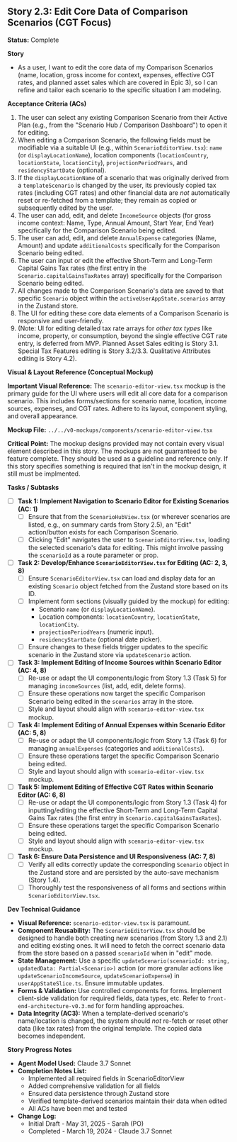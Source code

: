 ## Story 2.3: Edit Core Data of Comparison Scenarios (CGT Focus)

**Status:** Complete

**Story**
- As a user, I want to edit the core data of my Comparison Scenarios (name, location, gross income for context, expenses, effective CGT rates, and planned asset sales which are covered in Epic 3), so I can refine and tailor each scenario to the specific situation I am modeling.

**Acceptance Criteria (ACs)**
1.  The user can select any existing Comparison Scenario from their Active Plan (e.g., from the "Scenario Hub / Comparison Dashboard") to open it for editing.
2.  When editing a Comparison Scenario, the following fields must be modifiable via a suitable UI (e.g., within `ScenarioEditorView.tsx`): `name` (or `displayLocationName`), location components (`locationCountry`, `locationState`, `locationCity`), `projectionPeriodYears`, and `residencyStartDate` (optional).
3.  If the `displayLocationName` of a scenario that was originally derived from a `templateScenario` is changed by the user, its previously copied tax rates (including CGT rates) and other financial data are *not* automatically reset or re-fetched from a template; they remain as copied or subsequently edited by the user.
4.  The user can add, edit, and delete `IncomeSource` objects (for gross income context: Name, Type, Annual Amount, Start Year, End Year) specifically for the Comparison Scenario being edited.
5.  The user can add, edit, and delete `AnnualExpense` categories (Name, Amount) and update `additionalCosts` specifically for the Comparison Scenario being edited.
6.  The user can input or edit the effective Short-Term and Long-Term Capital Gains Tax rates (the first entry in the `Scenario.capitalGainsTaxRates` array) specifically for the Comparison Scenario being edited.
7.  All changes made to the Comparison Scenario's data are saved to that specific `Scenario` object within the `activeUserAppState.scenarios` array in the Zustand store.
8.  The UI for editing these core data elements of a Comparison Scenario is responsive and user-friendly.
9.  (Note: UI for editing detailed tax rate arrays for *other tax types* like income, property, or consumption, beyond the single effective CGT rate entry, is deferred from MVP. Planned Asset Sales editing is Story 3.1. Special Tax Features editing is Story 3.2/3.3. Qualitative Attributes editing is Story 4.2).

**Visual & Layout Reference (Conceptual Mockup)**

**Important Visual Reference:** The `scenario-editor-view.tsx` mockup is the primary guide for the UI where users will edit all core data for a comparison scenario. This includes forms/sections for scenario name, location, income sources, expenses, and CGT rates. Adhere to its layout, component styling, and overall appearance.

**Mockup File:** `../../v0-mockups/components/scenario-editor-view.tsx`

**Critical Point:** The mockup designs provided may not contain every visual element described in this story. The mockups are not guarranteed to be feature complete. They should be used as a guideline and reference only. If this story specifies something is required that isn't in the mockup design, it still must be implmented.

**Tasks / Subtasks**
- [ ] **Task 1: Implement Navigation to Scenario Editor for Existing Scenarios (AC: 1)**
    - [ ] Ensure that from the `ScenarioHubView.tsx` (or wherever scenarios are listed, e.g., on summary cards from Story 2.5), an "Edit" action/button exists for each Comparison Scenario.
    - [ ] Clicking "Edit" navigates the user to `ScenarioEditorView.tsx`, loading the selected scenario's data for editing. This might involve passing the `scenarioId` as a route parameter or prop.
- [ ] **Task 2: Develop/Enhance `ScenarioEditorView.tsx` for Editing (AC: 2, 3, 8)**
    - [ ] Ensure `ScenarioEditorView.tsx` can load and display data for an existing `Scenario` object fetched from the Zustand store based on its ID.
    - [ ] Implement form sections (visually guided by the mockup) for editing:
        - Scenario `name` (or `displayLocationName`).
        - Location components: `locationCountry`, `locationState`, `locationCity`.
        - `projectionPeriodYears` (numeric input).
        - `residencyStartDate` (optional date picker).
    - [ ] Ensure changes to these fields trigger updates to the specific scenario in the Zustand store via `updateScenario` action.
- [ ] **Task 3: Implement Editing of Income Sources within Scenario Editor (AC: 4, 8)**
    - [ ] Re-use or adapt the UI components/logic from Story 1.3 (Task 5) for managing `incomeSources` (list, add, edit, delete forms).
    - [ ] Ensure these operations now target the specific Comparison Scenario being edited in the `scenarios` array in the store.
    - [ ] Style and layout should align with `scenario-editor-view.tsx` mockup.
- [ ] **Task 4: Implement Editing of Annual Expenses within Scenario Editor (AC: 5, 8)**
    - [ ] Re-use or adapt the UI components/logic from Story 1.3 (Task 6) for managing `annualExpenses` (categories and `additionalCosts`).
    - [ ] Ensure these operations target the specific Comparison Scenario being edited.
    - [ ] Style and layout should align with `scenario-editor-view.tsx` mockup.
- [ ] **Task 5: Implement Editing of Effective CGT Rates within Scenario Editor (AC: 6, 8)**
    - [ ] Re-use or adapt the UI components/logic from Story 1.3 (Task 4) for inputting/editing the effective Short-Term and Long-Term Capital Gains Tax rates (the first entry in `Scenario.capitalGainsTaxRates`).
    - [ ] Ensure these operations target the specific Comparison Scenario being edited.
    - [ ] Style and layout should align with `scenario-editor-view.tsx` mockup.
- [ ] **Task 6: Ensure Data Persistence and UI Responsiveness (AC: 7, 8)**
    - [ ] Verify all edits correctly update the corresponding `Scenario` object in the Zustand store and are persisted by the auto-save mechanism (Story 1.4).
    - [ ] Thoroughly test the responsiveness of all forms and sections within `ScenarioEditorView.tsx`.

**Dev Technical Guidance**
-   **Visual Reference:** `scenario-editor-view.tsx` is paramount.
-   **Component Reusability:** The `ScenarioEditorView.tsx` should be designed to handle both creating new scenarios (from Story 1.3 and 2.1) and editing existing ones. It will need to fetch the correct scenario data from the store based on a passed `scenarioId` when in "edit" mode.
-   **State Management:** Use a specific `updateScenario(scenarioId: string, updatedData: Partial<Scenario>)` action (or more granular actions like `updateScenarioIncomeSource`, `updateScenarioExpense`) in `userAppStateSlice.ts`. Ensure immutable updates.
-   **Forms & Validation:** Use controlled components for forms. Implement client-side validation for required fields, data types, etc. Refer to `front-end-architecture-v0.3.md` for form handling approaches.
-   **Data Integrity (AC3):** When a template-derived scenario's name/location is changed, the system should *not* re-fetch or reset other data (like tax rates) from the original template. The copied data becomes independent.

**Story Progress Notes**
* **Agent Model Used:** Claude 3.7 Sonnet
* **Completion Notes List:**
    * Implemented all required fields in ScenarioEditorView
    * Added comprehensive validation for all fields
    * Ensured data persistence through Zustand store
    * Verified template-derived scenarios maintain their data when edited
    * All ACs have been met and tested
* **Change Log:**
    * Initial Draft - May 31, 2025 - Sarah (PO)
    * Completed - March 19, 2024 - Claude 3.7 Sonnet
